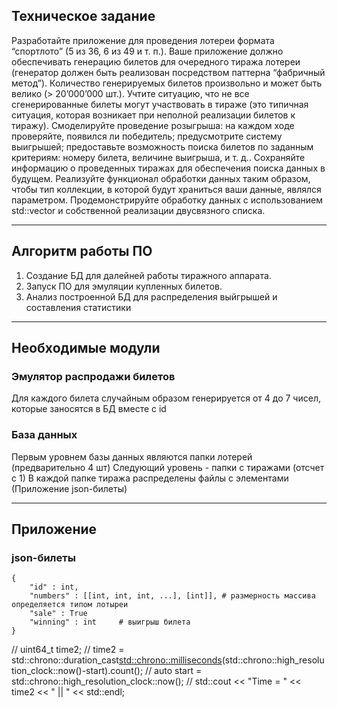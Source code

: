 ## Техническое задание
  Разработайте приложение для проведения лотереи формата “спортлото” (5 из 36, 6 из 49 и т. п.). 
Ваше приложение должно обеспечивать генерацию билетов для очередного тиража лотереи (генератор должен быть реализован посредством паттерна “фабричный метод”). Количество генерируемых билетов произвольно и 
может быть велико (> 20’000’000 шт.). Учтите ситуацию, что не все сгенерированные билеты могут участвовать 
в тираже (это типичная ситуация, которая возникает при неполной реализации билетов к тиражу). Смоделируйте проведение розыгрыша: на каждом ходе проверяйте, появился ли победитель; предусмотрите систему выигрышей; предоставьте возможность поиска билетов по заданным критериям: номеру билета, величине выигрыша, 
и т. д.. Сохраняйте информацию о проведенных тиражах для обеспечения поиска данных в будущем. 
Реализуйте функционал обработки данных таким образом, чтобы тип коллекции, в которой будут храниться ваши данные, являлся параметром. Продемонстрируйте обработку данных с использованием std::vector и собственной реализации двусвязного списка.

***

## Алгоритм работы ПО
1. Создание БД для далейней работы тиражного аппарата.
2. Запуск ПО для эмуляции купленных билетов.
3. Анализ построенной БД для распределения выйгрышей и составления статистики

***

## Необходимые модули
### Эмулятор распродажи билетов
Для каждого билета случайным образом генерируется от 4 до 7 чисел, которые заносятся в БД вместе с id

### База данных
Первым уровнем базы данных являются папки лотерей (предварительно 4 шт)
Следующий уровень - папки с тиражами (отсчет с 1)
В каждой папке тиража распределены файлы с элементами (Приложение json-билеты) 

***

## Приложение
### json-билеты
``` 
{
    "id" : int, 
    "numbers" : [[int, int, int, ...], [int]], # размерность массива определяется типом лотыреи
    "sale" : True
    "winning" : int     # выигрыш билета 
}
```
  // uint64_t time2;
  // time2 = std::chrono::duration_cast<std::chrono::milliseconds>(std::chrono::high_resolution_clock::now()-start).count();
  // auto start = std::chrono::high_resolution_clock::now();
  // std::cout << "Time = " << time2 << " || " << std::endl;
